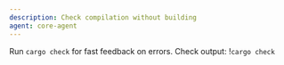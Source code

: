 ```yaml
---
description: Check compilation without building
agent: core-agent
---
```

Run `cargo check` for fast feedback on errors.
Check output: !`cargo check`